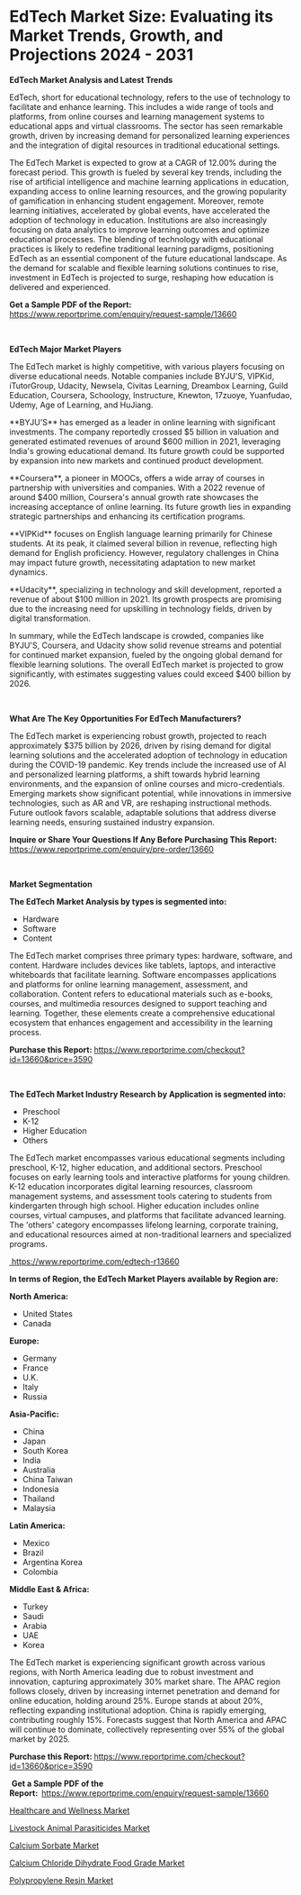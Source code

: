 <p><h1>EdTech Market Size: Evaluating its Market Trends, Growth, and Projections 2024 - 2031</h1></p><p><strong>EdTech Market Analysis and Latest Trends</strong></p>
<p><p>EdTech, short for educational technology, refers to the use of technology to facilitate and enhance learning. This includes a wide range of tools and platforms, from online courses and learning management systems to educational apps and virtual classrooms. The sector has seen remarkable growth, driven by increasing demand for personalized learning experiences and the integration of digital resources in traditional educational settings.</p><p>The EdTech Market is expected to grow at a CAGR of 12.00% during the forecast period. This growth is fueled by several key trends, including the rise of artificial intelligence and machine learning applications in education, expanding access to online learning resources, and the growing popularity of gamification in enhancing student engagement. Moreover, remote learning initiatives, accelerated by global events, have accelerated the adoption of technology in education. Institutions are also increasingly focusing on data analytics to improve learning outcomes and optimize educational processes. The blending of technology with educational practices is likely to redefine traditional learning paradigms, positioning EdTech as an essential component of the future educational landscape. As the demand for scalable and flexible learning solutions continues to rise, investment in EdTech is projected to surge, reshaping how education is delivered and experienced.</p></p>
<p><strong>Get a Sample PDF of the Report:&nbsp;</strong> <a href="https://www.reportprime.com/enquiry/request-sample/13660?utm_campaign=1131&utm_medium=2&utm_source=Github&utm_content=ia&utm_term=29112024&utm_id=edtech">https://www.reportprime.com/enquiry/request-sample/13660</a></p>
<p>&nbsp;</p>
<p><strong>EdTech Major Market Players</strong></p>
<p><p>The EdTech market is highly competitive, with various players focusing on diverse educational needs. Notable companies include BYJU'S, VIPKid, iTutorGroup, Udacity, Newsela, Civitas Learning, Dreambox Learning, Guild Education, Coursera, Schoology, Instructure, Knewton, 17zuoye, Yuanfudao, Udemy, Age of Learning, and HuJiang.</p><p>**BYJU'S** has emerged as a leader in online learning with significant investments. The company reportedly crossed $5 billion in valuation and generated estimated revenues of around $600 million in 2021, leveraging India's growing educational demand. Its future growth could be supported by expansion into new markets and continued product development.</p><p>**Coursera**, a pioneer in MOOCs, offers a wide array of courses in partnership with universities and companies. With a 2022 revenue of around $400 million, Coursera's annual growth rate showcases the increasing acceptance of online learning. Its future growth lies in expanding strategic partnerships and enhancing its certification programs.</p><p>**VIPKid** focuses on English language learning primarily for Chinese students. At its peak, it claimed several billion in revenue, reflecting high demand for English proficiency. However, regulatory challenges in China may impact future growth, necessitating adaptation to new market dynamics.</p><p>**Udacity**, specializing in technology and skill development, reported a revenue of about $100 million in 2021. Its growth prospects are promising due to the increasing need for upskilling in technology fields, driven by digital transformation.</p><p>In summary, while the EdTech landscape is crowded, companies like BYJU'S, Coursera, and Udacity show solid revenue streams and potential for continued market expansion, fueled by the ongoing global demand for flexible learning solutions. The overall EdTech market is projected to grow significantly, with estimates suggesting values could exceed $400 billion by 2026.</p></p>
<p>&nbsp;</p>
<p><strong>What Are The Key Opportunities For EdTech Manufacturers?</strong></p>
<p><p>The EdTech market is experiencing robust growth, projected to reach approximately $375 billion by 2026, driven by rising demand for digital learning solutions and the accelerated adoption of technology in education during the COVID-19 pandemic. Key trends include the increased use of AI and personalized learning platforms, a shift towards hybrid learning environments, and the expansion of online courses and micro-credentials. Emerging markets show significant potential, while innovations in immersive technologies, such as AR and VR, are reshaping instructional methods. Future outlook favors scalable, adaptable solutions that address diverse learning needs, ensuring sustained industry expansion.</p></p>
<p><strong>Inquire or Share Your Questions If Any Before Purchasing This Report:</strong> <a href="https://www.reportprime.com/enquiry/pre-order/13660?utm_campaign=1131&utm_medium=2&utm_source=Github&utm_content=ia&utm_term=29112024&utm_id=edtech">https://www.reportprime.com/enquiry/pre-order/13660</a></p>
<p>&nbsp;</p>
<p><strong>Market Segmentation</strong></p>
<p><strong>The EdTech Market Analysis by types is segmented into:</strong></p>
<p><ul><li>Hardware</li><li>Software</li><li>Content</li></ul></p>
<p><p>The EdTech market comprises three primary types: hardware, software, and content. Hardware includes devices like tablets, laptops, and interactive whiteboards that facilitate learning. Software encompasses applications and platforms for online learning management, assessment, and collaboration. Content refers to educational materials such as e-books, courses, and multimedia resources designed to support teaching and learning. Together, these elements create a comprehensive educational ecosystem that enhances engagement and accessibility in the learning process.</p></p>
<p><strong>Purchase this Report:&nbsp;</strong><a href="https://www.reportprime.com/checkout?id=13660&price=3590&utm_campaign=1131&utm_medium=2&utm_source=Github&utm_content=ia&utm_term=29112024&utm_id=edtech">https://www.reportprime.com/checkout?id=13660&price=3590</a></p>
<p>&nbsp;</p>
<p><strong>The EdTech Market Industry Research by Application is segmented into:</strong></p>
<p><ul><li>Preschool</li><li>K-12</li><li>Higher Education</li><li>Others</li></ul></p>
<p><p>The EdTech market encompasses various educational segments including preschool, K-12, higher education, and additional sectors. Preschool focuses on early learning tools and interactive platforms for young children. K-12 education incorporates digital learning resources, classroom management systems, and assessment tools catering to students from kindergarten through high school. Higher education includes online courses, virtual campuses, and platforms that facilitate advanced learning. The 'others' category encompasses lifelong learning, corporate training, and educational resources aimed at non-traditional learners and specialized programs.</p></p>
<p><a href="https://www.reportprime.com/edtech-r13660?utm_campaign=1131&utm_medium=2&utm_source=Github&utm_content=ia&utm_term=29112024&utm_id=edtech">&nbsp;https://www.reportprime.com/edtech-r13660</a></p>
<p><strong>In terms of Region, the EdTech Market Players available by Region are:</strong></p>
<p>
    <p> <strong> North America: </strong>
        <ul>
            <li>United States</li>
            <li>Canada</li>
        </ul>
        </p> 
    <p> <strong> Europe: </strong>
        <ul>
            <li>Germany</li>
            <li>France</li>
            <li>U.K.</li>
            <li>Italy</li>
            <li>Russia</li>
        </ul>
        </p> 
    <p> <strong> Asia-Pacific: </strong>
        <ul>
            <li>China</li>
            <li>Japan</li>
            <li>South Korea</li>
            <li>India</li>
            <li>Australia</li>
            <li>China Taiwan</li>
            <li>Indonesia</li>
            <li>Thailand</li>
            <li>Malaysia</li>
        </ul>
        </p> 
    <p> <strong> Latin America: </strong>
        <ul>
            <li>Mexico</li>
            <li>Brazil</li>
            <li>Argentina Korea</li>
            <li>Colombia</li>
        </ul>
        </p> 
    <p> <strong> Middle East & Africa: </strong>
        <ul>
            <li>Turkey</li>
            <li>Saudi</li>
            <li>Arabia</li>
            <li>UAE</li>
            <li>Korea</li>
        </ul>
    </p>
    </p>
<p><p>The EdTech market is experiencing significant growth across various regions, with North America leading due to robust investment and innovation, capturing approximately 30% market share. The APAC region follows closely, driven by increasing internet penetration and demand for online education, holding around 25%. Europe stands at about 20%, reflecting expanding institutional adoption. China is rapidly emerging, contributing roughly 15%. Forecasts suggest that North America and APAC will continue to dominate, collectively representing over 55% of the global market by 2025.</p></p>
<p><strong>Purchase this Report: </strong><a href="https://www.reportprime.com/checkout?id=13660&price=3590&utm_campaign=1131&utm_medium=2&utm_source=Github&utm_content=ia&utm_term=29112024&utm_id=edtech">https://www.reportprime.com/checkout?id=13660&price=3590</a></p>
<p>&nbsp;<strong>Get a Sample PDF of the Report:&nbsp;&nbsp;</strong><a href="https://www.reportprime.com/enquiry/request-sample/13660?utm_campaign=1131&utm_medium=2&utm_source=Github&utm_content=ia&utm_term=29112024&utm_id=edtech">https://www.reportprime.com/enquiry/request-sample/13660</a></p>
<p><strong></strong></p>
<p><p><a href="https://github.com/CliffMedina6/Market-Research-Report-List-7/blob/main/healthcare-and-wellness-market.md?utm_campaign=1131&utm_medium=2&utm_source=Github&utm_content=ia&utm_term=29112024&utm_id=edtech">Healthcare and Wellness Market</a></p><p><a href="https://issuu.com/reportprime-2/docs/livestock-animal-parasiticides-market-size-2030.pp?utm_campaign=1131&utm_medium=2&utm_source=Github&utm_content=ia&utm_term=29112024&utm_id=edtech">Livestock Animal Parasiticides Market</a></p><p><a href="https://www.linkedin.com/pulse/future-innovation-global-calcium-sorbate-market-growth-opportunities-c3a0c?utm_campaign=1131&utm_medium=2&utm_source=Github&utm_content=ia&utm_term=29112024&utm_id=edtech">Calcium Sorbate Market</a></p><p><a href="https://issuu.com/reportprime-2/docs/calcium-chloride-dihydrate-food-grade-market-size-?utm_campaign=1131&utm_medium=2&utm_source=Github&utm_content=ia&utm_term=29112024&utm_id=edtech">Calcium Chloride Dihydrate Food Grade Market</a></p><p><a href="https://www.linkedin.com/pulse/emerging-polypropylene-resin-market-opportunities-analysis-ntdje?utm_campaign=1131&utm_medium=2&utm_source=Github&utm_content=ia&utm_term=29112024&utm_id=edtech">Polypropylene Resin Market</a></p></p>